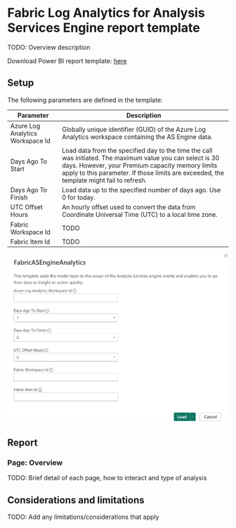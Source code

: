 # Fabric Log Analytics for Analysis Services Engine report template

TODO: Overview description

Download Power BI report template: [here](./FabricASEngineAnalytics.pbit)

## Setup

The following parameters are defined in the template:

|**Parameter**  |**Description**  |
|---------|---------|
|Azure Log Analytics Workspace Id |Globally unique identifier (GUID) of the Azure Log Analytics workspace containing the AS Engine data.|
|Days Ago To Start |Load data from the specified day to the time the call was initiated. The maximum value you can select is 30 days. However, your Premium capacity memory limits apply to this parameter. If those limits are exceeded, the template might fail to refresh. |
|Days Ago To Finish |Load data up to the specified number of days ago. Use 0 for today. |
|UTC Offset Hours|An hourly offset used to convert the data from Coordinate Universal Time (UTC) to a local time zone. |
|Fabric Workspace Id |TODO |
|Fabric Item Id |TODO |

![Screenshot of the Edit Parameters dialog.](./media/parameters.png)

## Report

### Page: Overview

TODO: Brief detail of each page, how to interact and type of analysis

## Considerations and limitations

TODO: Add any limitations/considerations that apply
